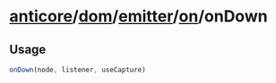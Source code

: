 # [anticore](../../../../../../#reference)/[dom](../../../#reference)/[emitter](../../#reference)/[on](../#reference)/<a name="reference">onDown</a>

## Usage

```js
onDown(node, listener, useCapture)
```